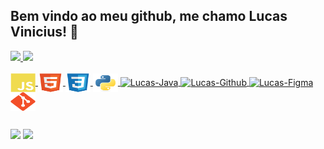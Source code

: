 ## Bem vindo ao meu github, me chamo Lucas Vinicius! 👋


<div>
  <a href="https://www.linkedin.com/in/lucascalado1/">
  <img height="180em" src="https://github-readme-stats.vercel.app/api?username=lucascalado0&show_icons=true&theme=blue-green">
  <img height="180em" src="https://github-readme-stats.vercel.app/api/top-langs/?username=lucascalado0&layout=compact&theme=blue-green">
</div>

  <div style="display: inline_block"><br>
  <img align="center" alt="Lucas-Js" height="30" width="40" src="https://raw.githubusercontent.com/devicons/devicon/master/icons/javascript/javascript-plain.svg">
  <img align="center" alt="Lucas-HTML" height="30" width="40" src="https://raw.githubusercontent.com/devicons/devicon/master/icons/html5/html5-original.svg">
  <img align="center" alt="Lucas-CSS" height="30" width="40" src="https://raw.githubusercontent.com/devicons/devicon/master/icons/css3/css3-original.svg">
  <img align="center" alt="Lucas-Python" height="30" width="40" src="https://raw.githubusercontent.com/devicons/devicon/master/icons/python/python-original.svg">
  <img align="center" alt="Lucas-Java" height="30" width="40" src="https://cdn.jsdelivr.net/gh/devicons/devicon@latest/icons/java/java-original.svg">
  <img align="center" alt="Lucas-Github" height="30" width="40" src="https://cdn.jsdelivr.net/gh/devicons/devicon@latest/icons/github/github-original.svg">
  <img align="center" alt="Lucas-Figma" height="30" width="40" src="https://cdn.jsdelivr.net/gh/devicons/devicon@latest/icons/figma/figma-original.svg">
   <img align="center" alt="Lucas-Git" height="30" width="40" src="https://raw.githubusercontent.com/devicons/devicon/master/icons/git/git-original.svg">
         
</div>

##

<div>
  <a href = "mailto:lucass.calado1@gmail.com"><img src="https://img.shields.io/badge/-Gmail-%23333?style=for-the-badge&logo=gmail&logoColor=white" target="_blank"></a>
  <a href="https://www.linkedin.com/in/lucascalado1/"><img src="https://img.shields.io/badge/-LinkedIn-%230077B5?style=for-the-badge&logo=linkedin&logoColor=white" target="_blank"></a> 

</div>
